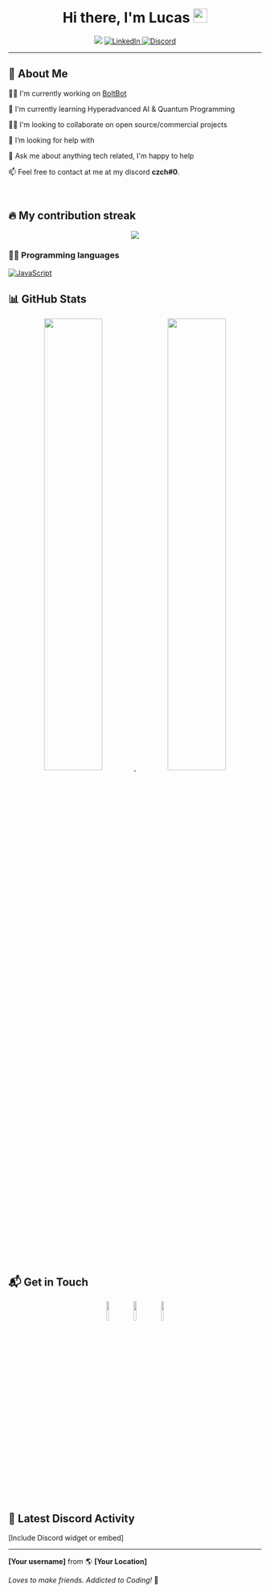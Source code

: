 <h1 align="center">Hi there, I'm Lucas <img src="https://media.giphy.com/media/hvRJCLFzcasrR4ia7z/giphy.gif" width="28"> </h1>

<p align="center">
  <a href="https://test.com"><img src="https://img.shields.io/badge/website-%23.svg?&style=for-the-badge&logo=&logoColor=white%22%20alt=%22Website"></a>
  <a href="@vibranq"><img src="https://img.shields.io/badge/linkedin-%230077B5.svg?&style=for-the-badge&logo=linkedin&logoColor=white" alt="LinkedIn">
  <a href="czch#0"><img src="https://img.shields.io/badge/Discord-%23.svg?&style=for-the-badge&logo=discord&logoColor=white" alt="Discord"></a>
</p>

<hr>

## 🚀 About Me
👨‍💻 I'm currently working on [BoltBot](https://test.com)

🧠 I'm currently learning Hyperadvanced AI & Quantum Programming

👯‍♂️ I'm looking to collaborate on open source/commercial projects

🧩 I’m looking for help with 

💬 Ask me about anything tech related, I'm happy to help

📫 Feel free to contact at me at my discord **czch#0**. 


<br>

## 🔥 My contribution streak

<p align="center">
  <a href="https://github.com/LucasDiscordCzech">
    <img src="https://github-readme-streak-stats.herokuapp.com/?user=LucasDiscordCzech&theme=black-ice&hide_border=true&stroke=0000&background=060A0CD0"/>
  </a>
</p>


### 👨‍💻 Programming languages

<p>
    <a href="#"><img alt="JavaScript" src="https://custom-icon-badges.herokuapp.com/badge/JavaScript-%23F7DF1E.svg?style=for-the-badge&logo=javascript&logoColor=black"></a>

</p>


## 📊 GitHub Stats

<p align="center">
  <a href="#">
    <img src="https://github-readme-stats.vercel.app/api?=LucasDiscordCzech&hide=prs&count_private=true&theme=vue&hide_border=true" width="48%">
  </a>
  <a href="#">
    <img src="https://github-readme-stats.vercel.app/api/top-langs?username=LucasDiscordCzech&show_icons=true&locale=en&layout=compact&theme=vue&hide_border=true" width="48%">
  </a>
</p>

## 📬 Get in Touch

<p align="center">
<a href="@lucasdiscord"><img src="https://img.icons8.com/color/48/000000/snapchat.png" width="10%"/></a>
<a href="czch#0"><img src="https://img.icons8.com/fluent/48/000000/discord-logo.png" width="10%"/></a>
<a href="lucasgamingczech@gmail.com"><img src="https://img.icons8.com/color/48/000000/gmail.png" width="10%"/></a>
</p>

## 📝 Latest Discord Activity
[Include Discord widget or embed]

---

**[Your username]** from 🌎 **[Your Location]**

<i>Loves to make friends. Addicted to Coding!</i> 🚀
